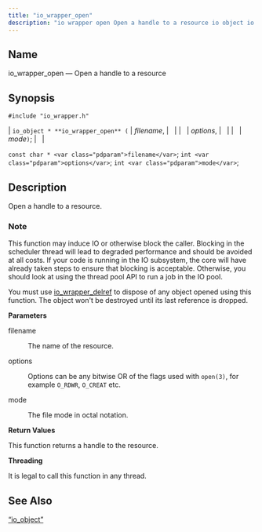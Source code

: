 ```yaml
---
title: "io_wrapper_open"
description: "io wrapper open Open a handle to a resource io object io wrapper open filename options mode const char filename int options int mode Open a handle to a resource This function may induce IO or otherwise block the caller Blocking in the scheduler thread will lead to degraded performance..."
---
```


<a name="apis.io_wrapper_open"></a> 
## Name

io_wrapper_open — Open a handle to a resource

## Synopsis

`#include "io_wrapper.h"`

| `io_object * **io_wrapper_open** (` | <var class="pdparam">filename</var>, |   |
|   | <var class="pdparam">options</var>, |   |
|   | <var class="pdparam">mode</var>`)`; |   |

`const char * <var class="pdparam">filename</var>`;
`int <var class="pdparam">options</var>`;
`int <var class="pdparam">mode</var>`;<a name="idp53858256"></a> 
## Description

Open a handle to a resource.

### Note

This function may induce IO or otherwise block the caller. Blocking in the scheduler thread will lead to degraded performance and should be avoided at all costs. If your code is running in the IO subsystem, the core will have already taken steps to ensure that blocking is acceptable. Otherwise, you should look at using the thread pool API to run a job in the IO pool.

You must use [io_wrapper_delref](/momentum/3/3-api/apis-io-wrapper-delref) to dispose of any object opened using this function. The object won't be destroyed until its last reference is dropped.

**<a name="idp53862096"></a> Parameters**

<dl class="variablelist">

<dt>filename</dt>

<dd>

The name of the resource.

</dd>

<dt>options</dt>

<dd>

Options can be any bitwise OR of the flags used with `open(3)`, for example `O_RDWR`, `O_CREAT` etc.

</dd>

<dt>mode</dt>

<dd>

The file mode in octal notation.

</dd>

</dl>

**<a name="idp53869920"></a> Return Values**

This function returns a handle to the resource.

**<a name="idp53870864"></a> Threading**

It is legal to call this function in any thread.

<a name="idp53871968"></a> 
## See Also

[“io_object”](/momentum/3/3-api/structs-io-object)
